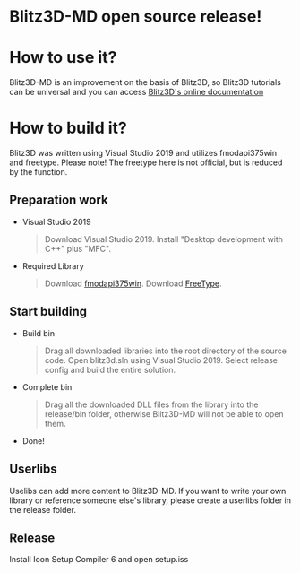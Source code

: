 # Blitz3D-MD open source release!

# How to use it?

Blitz3D-MD is an improvement on the basis of Blitz3D, so Blitz3D tutorials can be universal and you can access [Blitz3D's online documentation](https://kippykip.com/b3ddocs/)

# How to build it?

Blitz3D was written using Visual Studio 2019 and utilizes fmodapi375win and freetype. Please note! The freetype here is not official, but is reduced by the function.

## Preparation work

* Visual Studio 2019
  > Download Visual Studio 2019.
  > Install "Desktop development with C++" plus "MFC".
  
* Required Library
  > Download [fmodapi375win](https://github.com/MorningDemon515/fmodapi375win/releases/tag/375).
  > Download [FreeType](https://www.mediafire.com/file/w1yxv8jis80gs1k/freetype.zip/file).
  
## Start building

* Build bin
  > Drag all downloaded libraries into the root directory of the source code.
  > Open blitz3d.sln using Visual Studio 2019.
  > Select release config and build the entire solution.
  
* Complete bin
  > Drag all the downloaded DLL files from the library into the release/bin folder, otherwise Blitz3D-MD will not be able to open them.

* Done!  

## Userlibs

Uselibs can add more content to Blitz3D-MD. If you want to write your own library or reference someone else's library, please create a userlibs folder in the release folder.

## Release

Install Ioon Setup Compiler 6 and open setup.iss